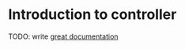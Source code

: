 # Introduction to controller

TODO: write [great documentation](http://jacobian.org/writing/what-to-write/)
